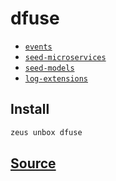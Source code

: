 
dfuse
====================









* [`events`](events.md)
* [`seed-microservices`](seed-microservices.md)
* [`seed-models`](seed-models.md)
* [`log-extensions`](log-extensions.md)




## Install
```bash
zeus unbox dfuse
```













## [Source](https://github.com/liquidapps-io/zeus-sdk/tree/master/boxes/groups/microservices/dfuse)